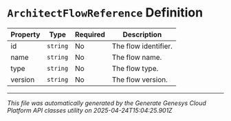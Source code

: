 # `ArchitectFlowReference` Definition

| Property | Type | Required | Description |
|----------|------|----------|-------------|
| id | `string` | No | The flow identifier. |
| name | `string` | No | The flow name. |
| type | `string` | No | The flow type. |
| version | `string` | No | The flow version. |

---

*This file was automatically generated by the Generate Genesys Cloud Platform API classes utility on 2025-04-24T15:04:25.901Z*